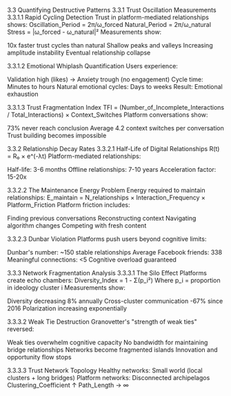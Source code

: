3.3 Quantifying Destructive Patterns
3.3.1 Trust Oscillation Measurements
3.3.1.1 Rapid Cycling Detection
Trust in platform-mediated relationships shows:
Oscillation_Period = 2π/ω_forced
Natural_Period = 2π/ω_natural
Stress = |ω_forced - ω_natural|²
Measurements show:

10x faster trust cycles than natural
Shallow peaks and valleys
Increasing amplitude instability
Eventual relationship collapse

3.3.1.2 Emotional Whiplash Quantification
Users experience:

Validation high (likes) → Anxiety trough (no engagement)
Cycle time: Minutes to hours
Natural emotional cycles: Days to weeks
Result: Emotional exhaustion

3.3.1.3 Trust Fragmentation Index
TFI = (Number_of_Incomplete_Interactions / Total_Interactions) × Context_Switches
Platform conversations show:

73% never reach conclusion
Average 4.2 context switches per conversation
Trust building becomes impossible

3.3.2 Relationship Decay Rates
3.3.2.1 Half-Life of Digital Relationships
R(t) = R₀ × e^(-λt)
Platform-mediated relationships:

Half-life: 3-6 months
Offline relationships: 7-10 years
Acceleration factor: 15-20x

3.3.2.2 The Maintenance Energy Problem
Energy required to maintain relationships:
E_maintain = N_relationships × Interaction_Frequency × Platform_Friction
Platform friction includes:

Finding previous conversations
Reconstructing context
Navigating algorithm changes
Competing with fresh content

3.3.2.3 Dunbar Violation
Platforms push users beyond cognitive limits:

Dunbar's number: ~150 stable relationships
Average Facebook friends: 338
Meaningful connections: <5
Cognitive overload guaranteed

3.3.3 Network Fragmentation Analysis
3.3.3.1 The Silo Effect
Platforms create echo chambers:
Diversity_Index = 1 - Σ(p_i²)
Where p_i = proportion in ideology cluster i
Measurements show:

Diversity decreasing 8% annually
Cross-cluster communication -67% since 2016
Polarization increasing exponentially

3.3.3.2 Weak Tie Destruction
Granovetter's "strength of weak ties" reversed:

Weak ties overwhelm cognitive capacity
No bandwidth for maintaining bridge relationships
Networks become fragmented islands
Innovation and opportunity flow stops

3.3.3.3 Trust Network Topology
Healthy networks: Small world (local clusters + long bridges)
Platform networks: Disconnected archipelagos
Clustering_Coefficient ↑
Path_Length → ∞
